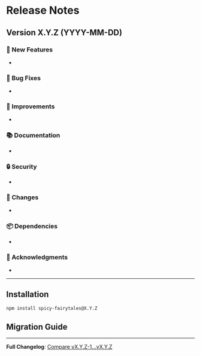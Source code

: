# Release Notes

## Version X.Y.Z (YYYY-MM-DD)

### 🎉 New Features
- 

### 🐛 Bug Fixes
- 

### 🔧 Improvements
- 

### 📚 Documentation
- 

### 🔒 Security
- 

### 🔄 Changes
- 

### 📦 Dependencies
- 

### 🙏 Acknowledgments
- 

---

## Installation
```bash
npm install spicy-fairytales@X.Y.Z
```

## Migration Guide
<!-- Add migration instructions if breaking changes -->

---

**Full Changelog**: [Compare vX.Y.Z-1...vX.Y.Z](https://github.com/Phazzie/SpicyFairytales/compare/vX.Y.Z-1...vX.Y.Z)